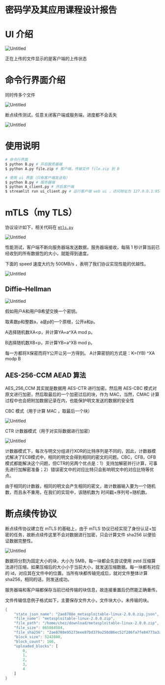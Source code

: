 # 密码学及其应用课程设计报告

# UI 介绍

![Untitled](imgs/Untitled.png)

正在上传的文件显示的是客户端的上传状态

# 命令行界面介绍

同时传多个文件

![Untitled](imgs/Untitled%201.png)

断点续传测试，任意关闭客户端或服务端，进度都不会丢失

![Untitled](imgs/Untitled%202.png)

# 使用说明

```bash
# 命令行界面
$ python B.py # 开启服务器端
$ python A.py file.zip # 客户端，传输文件 file.zip 到 B
```

```bash
# 使用 ui 界面（只有客户端发送有）
$ python B.py # 服务器端
$ python A_client.py # 开启客户端
$ streamlit run ui_client.py # 运行客户端 web ui ，访问地址为 127.0.0.1:8501
```

# mTLS（my TLS）

协议设计如下，相关代码在 [`mtls.py`](http://mtls.py)

![Untitled](imgs/Untitled%203.png)

性能测试，客户端不断向服务器端发送数据，服务器端接收，每隔 1 秒计算当前已经收到的所有数据包的大小，就能得到速度。

下面的 speed 速度大约为 500MB/s ，表明了我们协议实现性能的优越性。

![Untitled](imgs/Untitled%204.png)

## **Diffie–Hellman**

![Untitled](imgs/Untitled%205.png)

假如用户A和用户B希望交换一个密钥。 

取素数p和整数a，a是p的一个原根，公开a和p。 

A选择随机数XA<p，并计算YA=a^XA mod p。 

B选择随机数XB<p，并计算YB=a^XB mod p。

 每一方都将X保密而将Y公开让另一方得到。 A计算密钥的方式是：K=(YB) ^XA modp B

## AES-256-CCM AEAD 算法

AES_256_CCM 其实就是数据用 AES-CTR 进行加密。然后用 AES-CBC 模式对原文进行加密，然后取最后的一个加密过后的块，作为 MAC，当然，CMAC 计算过程中也会把附加数据记录在内，也能保护明文发送的数据的安全性

CBC 模式（用于计算 MAC ，取最后一个块）

![Untitled](imgs/Untitled%206.png)

CTR 计数器模式（用于对实际数据进行加密）

![Untitled](imgs/Untitled%207.png)

计数器模式下，每次与明文分组进行XOR的比特序列是不同的，因此，计数器模式解决了ECB模式中，相同的明文会得到相同的密文的问题。CBC，CFB，OFB模式都能解决这个问题，但CTR的另两个优点是：1）支持加解密并行计算，可事先进行加解密准备；2）错误密文中的对应比特只会影响明文中的对应比特等优点。

由于相同的计数器，相同的明文会产生相同的密文，故计数器输入要为一个随机数，而且永不重用，在我们的实现中，该随机数为  时间戳+序列号+随机数。

# 断点续传协议

断点续传协议建立在 mTLS 的基础上，由于 mTLS 协议已经实现了身份认证+加密的任务，故断点续传这里不会对数据进行加密，只会计算文件 sha256 以便验证数据完整性。

![Untitled](imgs/Untitled%208.png)

数据将分割为固定大小的块，大小为 5MB，每一块都会先尝试使用 zstd 压缩算法进行压缩，如果压缩后的大小小于当前大小，就发送压缩数据。每一块都有对应的 id，对应其在文件中的位置。当所有块都传输完成后，就对文件整体计算 sha256，相同的话，则发送成功。

服务器端和客户端都保存当前已经传输的块信息，故连接重置后仍然能正确重传。

文件传输信息例子格式如下，主要保存文件大小，文件块大小，未传输的块。

```rust
{
    "state_json_name": "2ae8788e_metasploitable-linux-2.0.0.zip.json",
    "file_name": "metasploitable-linux-2.0.0.zip",
    "file_path": "/home/chez/download/metasploitable-linux-2.0.0.zip",
    "file_size": 865084584,
    "file_sha256": "2ae8788e95273eee87bd379a250d86ec52f286fa7fe84773a3a8f6524085a1ff",
    "block_size": 5242880,
    "block_count": 166,
    "uploaded_blocks": [
        0,
        1,
        2,
        3,
        4
    ]
}
```